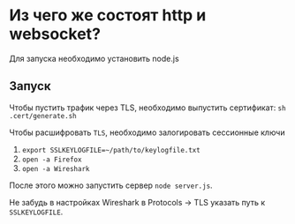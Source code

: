 # Из чего же состоят http и websocket?

Для запуска необходимо установить node.js

## Запуск

Чтобы пустить трафик через TLS, необходимо выпустить сертификат: `sh .cert/generate.sh`

Чтобы расшифровать `TLS`, необходимо залогировать сессионные ключи

1. `export SSLKEYLOGFILE=~/path/to/keylogfile.txt`
2. `open -a Firefox`
3. `open -a Wireshark`

После этого можно запустить сервер `node server.js`.

Не забудь в настройках Wireshark в Protocols -> TLS указать путь к `SSLKEYLOGFILE`.
